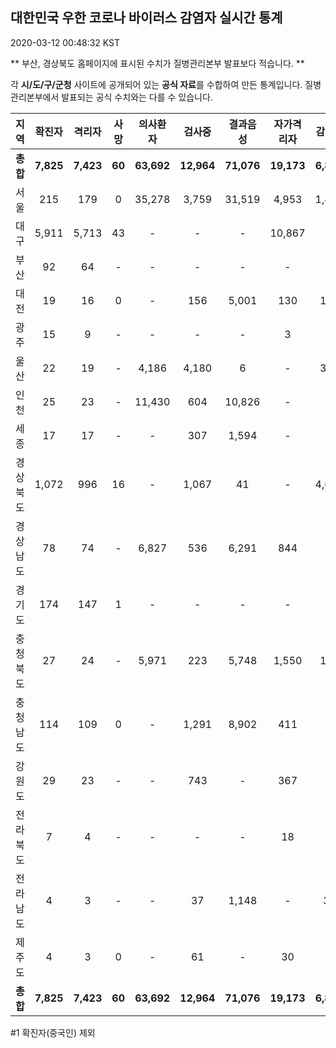
## 대한민국 우한 코로나 바이러스 감염자 실시간 통계
2020-03-12 00:48:32 KST

** 부산, 경상북도 홈페이지에 표시된 수치가 질병관리본부 발표보다 적습니다. **

각 **시/도/구/군청** 사이트에 공개되어 있는 **공식 자료**를 수합하여 만든 통계입니다.
질병관리본부에서 발표되는 공식 수치와는 다를 수 있습니다.


|  지역  | 확진자 |  격리자  |  사망  |  의사환자  |  검사중  |  결과음성  |  자가격리자  |  감시중  |  감시해제  |  퇴원  |
|:------:|:------:|:--------:|:--------:|:----------:|:--------:|:----------------:|:------------:|:--------:|:----------:|:--:|
|**총합**|**7,825**|**7,423**|**60**|**63,692**|**12,964**|**71,076**|**19,173**|**6,872**|**10,141**|**339**|
|서울|215|179|0|35,278|3,759|31,519|4,953|1,488|3,465|36|
|대구|5,911|5,713|43|-|-|-|10,867|-|-|155|
|부산|92|64|-|-|-|-|-|-|-|28|
|대전|19|16|0|-|156|5,001|130|130|305|3|
|광주|15|9|-|-|-|-|3|-|-|3|
|울산|22|19|-|4,186|4,180|6|-|354|242|3|
|인천|25|23|-|11,430|604|10,826|-|-|-|2|
|세종|17|17|-|-|307|1,594|-|-|-|-|
|경상북도|1,072|996|16|-|1,067|41|-|4,687|4,587|60|
|경상남도|78|74|-|6,827|536|6,291|844|-|-|4|
|경기도|174|147|1|-|-|-|-|-|-|26|
|충청북도|27|24|-|5,971|223|5,748|1,550|178|1,372|3|
|충청남도|114|109|0|-|1,291|8,902|411|-|-|5|
|강원도|29|23|-|-|743|-|367|-|-|6|
|전라북도|7|4|-|-|-|-|18|-|-|3|
|전라남도|4|3|-|-|37|1,148|-|35|170|1|
|제주도|4|3|0|-|61|-|30|-|-|1|
|**총합**|**7,825**|**7,423**|**60**|**63,692**|**12,964**|**71,076**|**19,173**|**6,872**|**10,141**|**339**|


#1 확진자(중국인) 제외
    